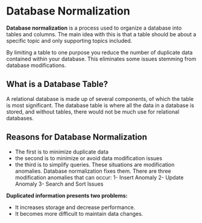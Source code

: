 # Database Normalization 
 **Database normalization** is a process used to organize a database into tables and columns.  The main idea with this is that a table should be about a specific topic and only supporting topics included.

 By limiting a table to one purpose you reduce the number of duplicate data contained within your database. This eliminates some issues stemming from database modifications.

 ## What is a Database Table?
A relational database is made up of several components, of which the table is most significant.  The database table is where all the data in a database is stored, and without tables, there would not be much use for relational databases.

 ## Reasons for Database Normalization
- The first is to minimize duplicate data
- the second is to minimize or avoid data modification issues
- the third is to simplify queries. 
These situations are modification anomalies. Database normalization fixes them. There are three modification anomalies that can occur:
1- Insert Anomaly
2- Update Anomaly
3- Search and Sort Issues


**Duplicated information presents two problems:**
- It increases storage and decrease performance.
- It becomes more difficult to maintain data changes.